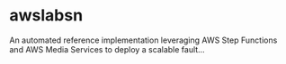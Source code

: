 # awslabsn
An automated reference implementation leveraging AWS Step Functions and AWS Media Services to deploy a scalable fault…
